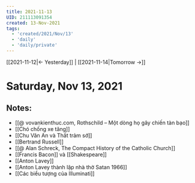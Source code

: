 ```yaml
---
title: 2021-11-13
UID: 211113091354
created: 13-Nov-2021
tags:
  - 'created/2021/Nov/13'
  - 'daily'
  - 'daily/private'
---
```

[[2021-11-12|<- Yesterday]] | [[2021-11-14|Tomorrow ->]]
# Saturday, Nov 13, 2021

## Notes:
- [[@ vovankienthuc.com, Rothschild – Một dòng họ gây chiến tàn bạo]]
- [[Chó chống xe tăng]]
- [[Chu Văn An và Thất trảm sớ]]
- [[Bertrand Russell]]
- [[@ Alan Schreck, The Compact History of the Catholic Church]]
- [[Francis Bacon]] và [[Shakespeare]]
- [[Anton Lavey]]
- [[Anton Lavey thành lập nhà thờ Satan 1966]]
- [[Các biểu tượng của Illuminati]]